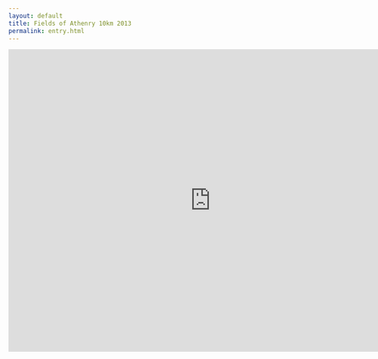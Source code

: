 ```yaml
---
layout: default
title: Fields of Athenry 10km 2013
permalink: entry.html
---
```


<iframe src='http://www.activeglobal.com/uk/running/athenry-ireland/fields-of-athenry-10km-2013/HideFrame' frameborder='0'  width='800' height='600'></iframe>

